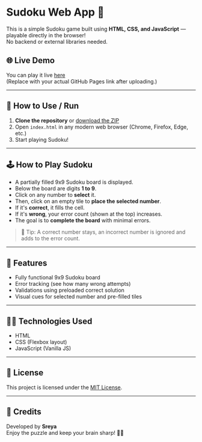 
# Sudoku Web App 🧩

This is a simple Sudoku game built using **HTML, CSS, and JavaScript** — playable directly in the browser!  
No backend or external libraries needed.

## 🌐 Live Demo

You can play it live [here](https://sudoku11.vercel.app/)  
(Replace with your actual GitHub Pages link after uploading.)

---
## 🚀 How to Use / Run

1. **Clone the repository** or [download the ZIP](https://github.com/sreya1711/sudoku11.git)
2. Open `index.html` in any modern web browser (Chrome, Firefox, Edge, etc.)
3. Start playing Sudoku!

---

## 🕹️ How to Play Sudoku

- A partially filled 9x9 Sudoku board is displayed.
- Below the board are digits **1 to 9**.
- Click on any number to **select** it.
- Then, click on an empty tile to **place the selected number**.
- If it's **correct**, it fills the cell.
- If it's **wrong**, your error count (shown at the top) increases.
- The goal is to **complete the board** with minimal errors.

> 🎯 Tip: A correct number stays, an incorrect number is ignored and adds to the error count.

---

## 📌 Features

- Fully functional 9x9 Sudoku board
- Error tracking (see how many wrong attempts)
- Validations using preloaded correct solution
- Visual cues for selected number and pre-filled tiles

---

## 🧑‍💻 Technologies Used

- HTML
- CSS (Flexbox layout)
- JavaScript (Vanilla JS)

---

## 📄 License

This project is licensed under the [MIT License](LICENSE).

---

## 🙌 Credits

Developed by **Sreya**  
Enjoy the puzzle and keep your brain sharp! 🧠✨
